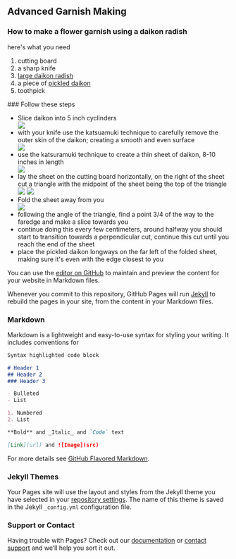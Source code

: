 ## Advanced Garnish Making
### How to make a flower garnish using a daikon radish
<p> here's what you need<p/>
  <ol>
  <li>cutting board</li>
  <li>a sharp knife</li>
  <li><a href="https://goo.gl/images/3ZWxYm">large daikon radish</a></li>
  <li>a piece of <a href="https://goo.gl/images/HCu8ai">pickled daikon</a></li>
  <li>toothpick</li>
  </ol>
### Follow these steps

 <ul>
  <li>Slice daikon into 5 inch cyclinders</li>
  <img src="IMG_0023 (1).jpg"/>
  <li>with your knife use the katsuamuki technique to carefully remove the outer skin of the daikon; creating a smooth and even surface</li>
  <img src="IMG_00241.jpg"/>
  <li>use the katsuramuki technique to create a thin sheet of daikon, 8-10 inches in length</li>
  <img src="IMG_0025.jpg"/>
  <li>
lay the sheet on the cutting board horizontally, on the right of the sheet cut a triangle with the midpoint of the sheet being the top of the triangle</li>
  <img src="IMG_0026.jpg"/>
  <img src="IMG_0027.jpg"/>
  <li>Fold the sheet away from you</li>
  <img src="IMG_0028.jpg"/>
  <li>following the angle of the triangle, find a point 3/4 of the way to the faredge and make a slice towards you</li>
  <li>continue doing this every few centimeters, around halfway you should start to transition towards a perpendicular cut, continue this cut until you reach the end of the sheet</li>
  <li>place the pickled daikon longways on the far left of the folded sheet, making sure it's even with the edge closest to you </li>
</ul>







  You can use the [editor on GitHub](https://github.com/jsalinas616/vigilant-goggles/edit/master/README.md) to maintain and preview the content for your website in Markdown files.

Whenever you commit to this repository, GitHub Pages will run [Jekyll](https://jekyllrb.com/) to rebuild the pages in your site, from the content in your Markdown files.

### Markdown

Markdown is a lightweight and easy-to-use syntax for styling your writing. It includes conventions for

```markdown
Syntax highlighted code block

# Header 1
## Header 2
### Header 3

- Bulleted
- List

1. Numbered
2. List

**Bold** and _Italic_ and `Code` text

[Link](url) and ![Image](src)
```

For more details see [GitHub Flavored Markdown](https://guides.github.com/features/mastering-markdown/).

### Jekyll Themes

Your Pages site will use the layout and styles from the Jekyll theme you have selected in your [repository settings](https://github.com/jsalinas616/vigilant-goggles/settings). The name of this theme is saved in the Jekyll `_config.yml` configuration file.

### Support or Contact

Having trouble with Pages? Check out our [documentation](https://help.github.com/categories/github-pages-basics/) or [contact support](https://github.com/contact) and we’ll help you sort it out.
